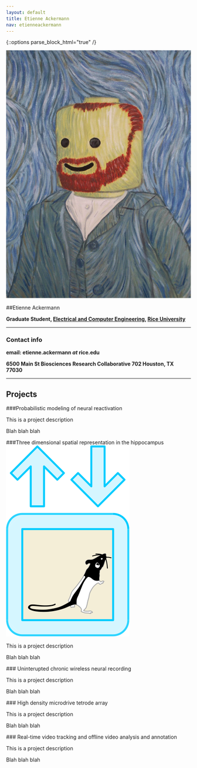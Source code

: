 ```yaml
---
layout: default
title: Etienne Ackermann
nav: etienneackermann
---
```


{::options parse_block_html="true" /}

<div class="container">
<div class="row">
<div class="col-md-3 hidden-xs">
<a class="thumbnail" href="#">
<img src="EtienneAckermann-lego.jpg" alt="[Etienne Ackermann]">
</a>
</div>


<div class="col-md-9 lead">

##Etienne Ackermann

<strong>Graduate Student, [Electrical and Computer Engineering](http://www.ece.rice.edu/), 
[Rice University](http://www.rice.edu)
</strong>

* * *

<h3><span class="label label-info"> Contact info </span></h3>

**email: etienne.ackermann <i>at</i> rice.edu**

<strong>
6500 Main St  
Biosciences Research Collaborative 702  
Houston, TX 77030
</strong>
</div>
</div>

* * *

<h2><span class="label label-info"> Projects</span></h2>

<div class="bs-callout bs-callout-info">
###Probabilistic modeling of neural reactivation

<p>This is a project description</p>

<p>Blah blah blah</p>
</div>

<div class="row bs-callout bs-callout-warning">
###Three dimensional spatial representation in the hippocampus

<div class="col-md-2">
<a class="thumbnail" href="#">
  <img src="logoelevator.svg" alt="[logoelevatorsvg]">
</a>
</div>
<div class="col-md-10 lead">

<p>This is a project description</p>

<p>Blah blah blah</p>
</div>

</div>

<div class="bs-callout bs-callout-funding">
### Uninterupted chronic wireless neural recording

<p>This is a project description</p>

<p>Blah blah blah</p>
</div>

<div class="bs-callout bs-callout-danger">
### High density microdrive tetrode array

<p>This is a project description</p>

<p>Blah blah blah</p>
</div>

<div class="bs-callout bs-callout-success">
### Real-time video tracking and offline video analysis and annotation

<p>This is a project description</p>

<p>Blah blah blah</p>
</div>
<!--
<h3><span class="label label-info"> Education</span></h3>

2005-2008 | | B.Eng (Computer Engineering), University of Pretoria, South Africa
2008-2009 | | B.Hons (Electronic Engineering), University of Pretoria, South Africa
2009-2011 | | M.Eng (Electronic Engineering), University of Pretoria, South Africa
2011-2013 | | MA (Computational and Applied Mathematics), Rice University, Houston TX
2013- | | PhD (Electrical and Computer Engineering), Rice University, Houston TX


<h3><span class="label label-info"> Teaching </span></h3>

**Fall 2014**  |    | [ELEC548](http://dsp.rice.edu/courses/elec548)
**Spring 2014** |   | [ELEC327](http://dsp.rice.edu/courses/elec327-0)
**Fall 2013** |   | [ELEC548](http://dsp.rice.edu/courses/elec548-2013)
**Spring 2013** |   | [ELEC327](http://dsp.rice.edu/courses/elec327)
**Fall 2012** |   | ELEC548
**Spring 2012** |   | ELEC631

<h3><span class="label label-info"> Publications </span></h3>

[Google Scholar Profile](http://scholar.google.com/citations?user=tA0QQq0AAAAJ)

*full listing coming soon*

-->
</div>


